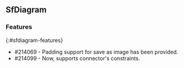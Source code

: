 ## SfDiagram

### Features
{:#sfdiagram-features} 

* \#214069 - Padding support for save as image has been provided.
* \#214099 - Now, supports connector's constraints.
